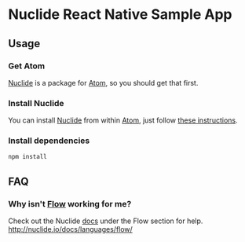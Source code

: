 Nuclide React Native Sample App
===============================

## Usage

### Get Atom

[Nuclide](http://nuclide.io/) is a package for [Atom](https://atom.io/), so you should get that first.

### Install Nuclide

You can install [Nuclide](http://nuclide.io/) from within [Atom](https://atom.io/), just follow [these instructions](http://nuclide.io/docs/quick-start/getting-started/).

### Install dependencies

```sh
npm install
```

## FAQ

### Why isn't [Flow](http://flowtype.org/) working for me?

Check out the Nuclide [docs](http://nuclide.io/docs/) under the Flow section for help. http://nuclide.io/docs/languages/flow/
